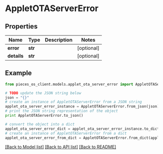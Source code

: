 # AppletOTAServerError


## Properties
Name | Type | Description | Notes
------------ | ------------- | ------------- | -------------
**error** | **str** |  | [optional] 
**details** | **str** |  | [optional] 

## Example

```python
from pieces_os_client.models.applet_ota_server_error import AppletOTAServerError

# TODO update the JSON string below
json = "{}"
# create an instance of AppletOTAServerError from a JSON string
applet_ota_server_error_instance = AppletOTAServerError.from_json(json)
# print the JSON string representation of the object
print AppletOTAServerError.to_json()

# convert the object into a dict
applet_ota_server_error_dict = applet_ota_server_error_instance.to_dict()
# create an instance of AppletOTAServerError from a dict
applet_ota_server_error_from_dict = AppletOTAServerError.from_dict(applet_ota_server_error_dict)
```
[[Back to Model list]](../README.md#documentation-for-models) [[Back to API list]](../README.md#documentation-for-api-endpoints) [[Back to README]](../README.md)


